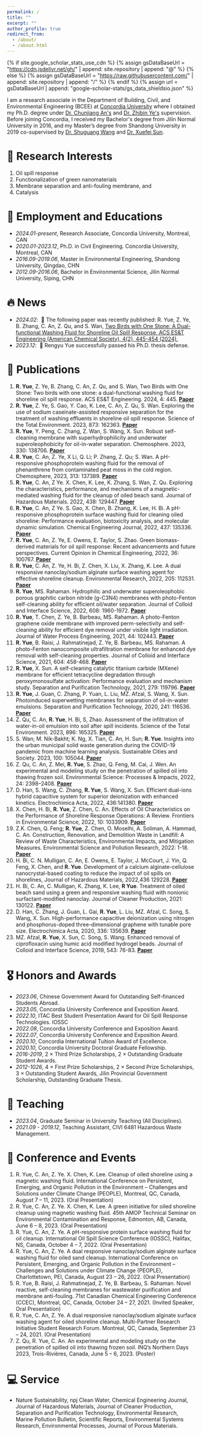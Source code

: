 ```yaml
---
permalink: /
title: ""
excerpt: ""
author_profile: true
redirect_from: 
  - /about/
  - /about.html
---
```


{% if site.google_scholar_stats_use_cdn %}
{% assign gsDataBaseUrl = "https://cdn.jsdelivr.net/gh/" | append: site.repository | append: "@" %}
{% else %}
{% assign gsDataBaseUrl = "https://raw.githubusercontent.com/" | append: site.repository | append: "/" %}
{% endif %}
{% assign url = gsDataBaseUrl | append: "google-scholar-stats/gs_data_shieldsio.json" %}

<span class='anchor' id='about-me'></span>

I am a research associate in the Department of Building, Civil, and Environmental Engineering (BCEE) at [Concordia University](https://www.concordia.ca/) where I obtained my Ph.D. degree under [Dr. Chunjiang An's](https://anlab.ca/) and [Dr. Zhibin Ye's](https://www.concordia.ca/faculty/zhibin-ye.html) supervision. Before joining Concordia, I received my Bachelor's degree from Jilin Normal University in 2016, and my Master’s degree from Shandong University in 2019 co-supervised by [Dr. Shuguang Wang](https://www.huanke.sdu.edu.cn/info/1080/1069.htm) and [Dr. Xuefei Sun](https://geoscience.hfut.edu.cn/info/1063/3932.htm). 

# 📖 Research Interests
1. Oil spill response
2. Functionalization of green nanomaterials
3. Membrane separation and anti-fouling membrane, and
4. Catalysis

# 📖 Employment and Educations
- *2024.01-present*, Research Associate, Concordia University, Montreal, CAN
- *2020.01-2023.12*, Ph.D. in Civil Engineering. Concordia University, Montreal, CAN
- *2016.09-2019.06*, Master in Environmental Engineering, Shandong University, Qingdao, CHN
- *2012.09-2016.06*, Bachelor in Environmental Science, Jilin Normal University, Siping, CHN

# 🔥 News
- *2024.02*: &nbsp;🎉 The following paper was recently published: R. Yue, Z. Ye, B. Zhang, C. An, Z. Qu, and S. Wan, [Two Birds with One Stone: A Dual-functional Washing Fluid for Shoreline Oil Spill Response, ACS ES&T Engineering (American Chemical Society), 4(2), 445-454 (2024).](https://doi.org/10.1021/acsestengg.3c00384) 
- *2023.12*: &nbsp;🎉 Rengyu Yue successfully passed his Ph.D. thesis defense.

# 📝 Publications

1. **R. Yue**, Z. Ye, B. Zhang, C. An, Z. Qu, and S. Wan, Two Birds with One Stone: Two birds with one stone: a dual-functional washing fluid for shoreline oil spill response. ACS ES&T Engineering. 2024, 4: 445. [**Paper**](https://doi.org/10.1021/acsestengg.3c00384)
2. **R. Yue**, Z. Ye, S. Gao, Y. Cao, K. Lee, C. An, Z. Qu, S. Wan. Exploring the use of sodium caseinate-assisted responsive separation for the treatment of washing effluents in shoreline oil spill response. Science of the Total Environment. 2023, 873: 162363. [**Paper**](https://doi.org/10.1016/j.scitotenv.2023.162363)
3. **R. Yue**, Y. Peng, C. Zhang, Z. Wan, S. Wang, X. Sun. Robust self-cleaning membrane with superhydrophilicity and underwater superoleophobicity for oil-in-water separation. Chemosphere. 2023, 330: 138706. [**Paper**](https://doi.org/10.1016/j.chemosphere.2023.138706)
4. **R. Yue**, C. An, Z. Ye, X Li, Q. Li; P. Zhang, Z. Qu; S. Wan. A pH-responsive phosphoprotein washing fluid for the removal of phenanthrene from contaminated peat moss in the cold region. Chemosphere, 2023, 313: 137389. [**Paper**](https://doi.org/10.1016/j.chemosphere.2022.137389)
5. **R. Yue**, C. An, Z Ye. X. Chen, K. Lee, K. Zhang, S. Wan, Z. Qu. Exploring the characteristics, performance, and mechanisms of a magnetic-mediated washing fluid for the cleanup of oiled beach sand. Journal of Hazardous Materials. 2022, 438: 129447. [**Paper**](https://doi.org/10.1016/j.jhazmat.2022.129447)
6. **R. Yue**, C. An, Z Ye. S. Gao, X. Chen, B. Zhang, K. Lee, H. Bi. A pH-responsive phosphoprotein surface washing fluid for cleaning oiled shoreline: Performance evaluation, biotoxicity analysis, and molecular dynamic simulation. Chemical Engineering Journal, 2022, 437: 135336. [**Paper**](https://doi.org/10.1016/j.cej.2022.135336)
7. **R. Yue**, C. An, Z. Ye, E. Owens, E. Taylor, S. Zhao. Green biomass-derived materials for oil spill response: Recent advancements and future perspectives. Current Opinion in Chemical Engineering, 2022, 36: 100767. [**Paper**](https://doi.org/10.1016/j.coche.2021.100767)
8. **R. Yue**, C. An, Z. Ye, H. Bi, Z. Chen, X. Liu, X. Zhang, K. Lee. A dual responsive nanoclay/sodium alginate surface washing agent for effective shoreline cleanup. Environmental Research, 2022, 205: 112531. [**Paper**](https://doi.org/10.1016/j.envres.2021.112531)
9. **R. Yue**, MS. Rahaman. Hydrophilic and underwater superoleophobic porous graphitic carbon nitride (g-C3N4) membranes with photo-Fenton self-cleaning ability for efficient oil/water separation. Journal of Colloid and Interface Science, 2022, 608: 1960-1972. [**Paper**](https://doi.org/10.1016/j.jcis.2021.10.162)
10. **R. Yue**, T. Chen, Z. Ye, B. Barbeau, MS. Rahaman. A photo-Fenton graphene oxide membrane with improved perm-selectivity and self-cleaning ability for efficient dye removal under visible light irradiation. Journal of Water Process Engineering, 2021, 44: 102443. [**Paper**](https://doi.org/10.1016/j.jwpe.2021.102443)
11. **R. Yue**, B. Raisi, J. Rahmatinejad, Z. Ye, B. Barbeau, MS. Rahaman. A photo-Fenton nanocomposite ultrafiltration membrane for enhanced dye removal with self-cleaning properties. Journal of Colloid and Interface Science, 2021, 604: 458-468. [**Paper**](https://doi.org/10.1016/j.jcis.2021.06.157)
12. **R. Yue**, X. Sun. A self-cleaning catalytic titanium carbide (MXene) membrane for efficient tetracycline degradation through peroxymonosulfate activation: Performance evaluation and mechanism study. Separation and Purification Technology, 2021, 279: 119796. [**Paper**](https://doi.org/10.1016/j.seppur.2021.119796)
13. **R. Yue**, J. Guan, C. Zhang, P. Yuan, L. Liu, MZ. Afzal, S. Wang, X. Sun. Photoinduced superwetting membranes for separation of oil-in-water emulsions. Separation and Purification Technology, 2020, 241: 116536. [**Paper**](https://doi.org/10.1016/j.seppur.2020.116536)
14. Z. Qu, C. An, **R. Yue**, H. Bi, S, Zhao. Assessment of the infiltration of water-in-oil emulsion into soil after spill incidents. Science of the Total Environment. 2023, 896: 165325. [**Paper**](https://doi.org/10.1016/j.scitotenv.2023.165325)
15. S. Wan; M. Nik-Bakht; K. Ng, X. Tian, C. An, H. Sun; **R. Yue**. Insights into the urban municipal solid waste generation during the COVID-19 pandemic from machine learning analysis. Sustainable Cities and Society. 2023, 100: 105044. [**Paper**](https://doi.org/10.1016/j.scs.2023.105044)
16. Z. Qu, C. An, Z. Mei, **R. Yue**, S. Zhao, Q. Feng, M. Cai, J. Wen. An experimental and modeling study on the penetration of spilled oil into thawing frozen soil. Environmental Science: Processes & Impacts, 2022, 24: 2398–2408. [**Paper**](https://doi.org/10.1039/D2EM00368F)
17. D. Han, S. Wang, C. Zhang, **R. Yue**, S. Wang, X. Sun. Efficient dual-ions hybrid capacitive system for superior deionization with enhanced kinetics. Electrochimica Acta, 2022, 436:141380.  [**Paper**](https://doi.org/10.1016/j.electacta.2022.141380)
18. X. Chen, H. Bi, **R. Yue**, Z. Chen, C. An. Effects of Oil Characteristics on the Performance of Shoreline Response Operations: A Review. Frontiers in Environmental Science, 2022, 10: 1033909. [**Paper**]( https://doi.org/10.3389/fenvs.2022.1033909)
19. Z.K. Chen, Q. Feng; **R. Yue**, Z. Chen, O. Moselhi, A. Soliman, A. Hammad, C. An. Construction, Renovation, and Demolition Waste in Landfill: A Review of Waste Characteristics, Environmental Impacts, and Mitigation Measures. Environmental Science and Pollution Research, 2022: 1-18. [**Paper**](https://doi.org/10.1007/s11356-022-20479-5)
20. H. Bi, C. N. Mulligan, C. An, E. Owens, E. Taylor, J. McCourt, J. Yin, Q. Feng, X. Chen, and **R. Yue**. Development of a calcium alginate-cellulose nanocrystal-based coating to reduce the impact of oil spills on shorelines, Journal of Hazardous Materials, 2022,436 129228. [**Paper**](https://doi.org/10.1016/j.jhazmat.2022.129228)
21. H. Bi, C. An, C. Mulligan, K. Zhang, K. Lee, **R Yue**. Treatment of oiled beach sand using a green and responsive washing fluid with nonionic surfactant-modified nanoclay. Journal of Cleaner Production, 2021: 130122. [**Paper**](https://doi.org/10.1016/j.jclepro.2021.130122)
22. D. Han, C. Zhang, J. Guan, L. Gai, **R. Yue**, L. Liu, MZ. Afzal, C. Song, S. Wang, X. Sun. High-performance capacitive deionization using nitrogen and phosphorus-doped three-dimensional graphene with tunable pore size. Electrochimica Acta, 2020, 336: 135639. [**Paper**](https://doi.org/10.1016/j.electacta.2020.135639)
23. MZ. Afzal, **R. Yue**, X. Sun, C. Song, S. Wang. Enhanced removal of ciprofloxacin using humic acid modified hydrogel beads. Journal of Colloid and Interface Science, 2019, 543: 76-83. [**Paper**](https://doi.org/10.1016/j.jcis.2019.01.083)

# 🎖 Honors and Awards
- *2023.06*,  Chinese Government Award for Outstanding Self-financed Students Abroad.
- *2023.05*,  Concordia University Conference and Exposition Award.
- *2022.10*,  ITAC Best Student Presentation Award for Oil Spill Response Technologies. IOSSC
- *2022.08*,  Concordia University Conference and Exposition Award.
- *2022.07*,  Concordia University Conference and Exposition Award.
- *2020.10*,  Concordia International Tuition Award of Excellence.
- *2020.10*,  Concordia University Doctoral Graduate Fellowship.
- *2016-2019*, 2 × Third Prize Scholarships, 2 × Outstanding Graduate Student Awards.
- *2012-1026*, 4 × First Prize Scholarships, 2 × Second Prize Scholarships, 3 × Outstanding Student Awards, Jilin Provincial Government Scholarship, Outstanding Graduate Thesis. 

# 📖 Teaching
- *2023.04*, Graduate Seminar in University Teaching (All Disciplines).
- *2021.09 - 2019.12*, Teaching Assistant, CIVI 6481 Hazardous Waste Management.

# 💬 Conference and Events
1. R. Yue, C. An, Z. Ye. X. Chen, K. Lee. Cleanup of oiled shoreline using a magnetic washing fluid. International Conference on Persistent, Emerging, and Organic Pollution in the Environment – Challenges and Solutions under Climate Change (PEOPLE), Montreal, QC, Canada, August 7 – 11, 2023. (Oral Presentation)
2. R. Yue, C. An, Z. Ye. X. Chen, K. Lee. A green initiative for oiled shoreline cleanup using magnetic washing fluid. 45th AMOP Technical Seminar on Environmental Contamination and Response, Edmonton, AB, Canada, June 6 – 8, 2023. (Oral Presentation)
3. R. Yue, C. An, Z. Ye. A pH-responsive protein surface washing fluid for oil cleanup. International Oil Spill Science Conference (IOSSC), Halifax, NS, Canada, October 4 – 7, 2022. (Oral Presentation)
4. R. Yue, C. An, Z. Ye. A dual responsive nanoclay/sodium alginate surface washing fluid for oiled sand cleanup. International Conference on Persistent, Emerging, and Organic Pollution in the Environment – Challenges and Solutions under Climate Change (PEOPLE), Charlottetown, PEI, Canada, August 23 – 26, 2022. (Oral Presentation)
5. R. Yue, B. Raisi, J. Rahmatinejad, Z. Ye, B. Barbeau, S. Rahaman. Novel reactive, self-cleaning membranes for wastewater purification and membrane anti-fouling. 71st Canadian Chemical Engineering Conference (CCEC), Montreal, QC, Canada, October 24 – 27, 2021. (Invited Speaker, Oral Presentation)
6. R. Yue, C. An, Z. Ye. A dual responsive nanoclay/sodium alginate surface washing agent for oiled shoreline cleanup. Multi-Partner Research Initiative Student Research Forum. Montreal, QC, Canada, September 23 – 24, 2021. (Oral Presentation)
7. Z. Qu, R. Yue, C. An. An experimental and modeling study on the penetration of spilled oil into thawing frozen soil. INQ’s Northern Days 2023, Trois-Rivières, Canada, June 5 – 6, 2023. (Poster)

# 💻 Service
- Nature Sustainability, npj Clean Water, Chemical Engineering Journal, Journal of Hazardous Materials, Journal of Cleaner Production, Separation and Purification Technology, Environmental Research, Marine Pollution Bulletin, Scientific Reports, Environmental Systems Research, Environmental Processes, Journal of Porous Materials.
